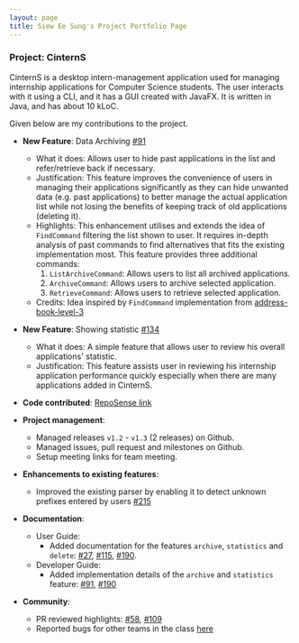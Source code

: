 ```yaml
---
layout: page
title: Siew Ee Sung's Project Portfolio Page
---
```


### Project: CinternS

CinternS is a desktop intern-management application used for managing internship applications for Computer Science students. The user interacts with it using a CLI, and it has a GUI created with JavaFX. It is written in Java, and has about 10 kLoC.

Given below are my contributions to the project.

* **New Feature**: Data Archiving [#91](https://github.com/AY2223S1-CS2103-F14-3/tp/pull/91)
    * What it does: Allows user to hide past applications in the list and refer/retrieve back if necessary.
    * Justification: This feature improves the convenience of users in managing their applications significantly as they can hide unwanted data (e.g. past applications) to better manage the actual application list while not losing the benefits of keeping track of old applications (deleting it).
    * Highlights: This enhancement utilises and extends the idea of `FindCommand` filtering the list shown to user. It requires in-depth analysis of past commands to find alternatives that fits the existing implementation most. This feature provides three additional commands:
      1. `ListArchiveCommand`: Allows users to list all archived applications.
      2. `ArchiveCommand`: Allows users to archive selected application.
      3. `RetrieveCommand`: Allows users to retrieve selected application.
   * Credits: Idea inspired by `FindCommand` implementation from [address-book-level-3](https://github.com/se-edu/addressbook-level3)

* **New Feature**: Showing statistic [#134](https://github.com/AY2223S1-CS2103-F14-3/tp/pull/134)
    * What it does: A simple feature that allows user to review his overall applications' statistic.
    * Justification: This feature assists user in reviewing his internship application performance quickly especially when there are many applications added in CinternS.

* **Code contributed**: [RepoSense link](https://nus-cs2103-ay2223s1.github.io/tp-dashboard/?search=eesung00&breakdown=true)

* **Project management**:
    * Managed releases `v1.2` - `v1.3` (2 releases) on Github.
    * Managed issues, pull request and milestones on Github.
    * Setup meeting links for team meeting.

* **Enhancements to existing features**:
    * Improved the existing parser by enabling it to detect unknown prefixes entered by users [#215](https://github.com/AY2223S1-CS2103-F14-3/tp/pull/215)

* **Documentation**: 
    * User Guide:
        * Added documentation for the features `archive`, `statistics` and `delete`: [#27](https://github.com/AY2223S1-CS2103-F14-3/tp/pull/27/files), [#115](https://github.com/AY2223S1-CS2103-F14-3/tp/pull/115/files#diff-b50feaf9240709b6b02fb9584696b012c2a69feeba89e409952cc2f401f373fb), [#190](https://github.com/AY2223S1-CS2103-F14-3/tp/pull/190).
    * Developer Guide:
        * Added implementation details of the `archive` and `statistics` feature: [#91](https://github.com/AY2223S1-CS2103-F14-3/tp/pull/91/files#diff-1a95edf069a4136e9cb71bee758b0dc86996f6051f0d438ec2c424557de7160b), [#190](https://github.com/AY2223S1-CS2103-F14-3/tp/pull/190)

* **Community**:
    * PR reviewed highlights: [#58](https://github.com/AY2223S1-CS2103-F14-3/tp/pull/58), [#109](https://github.com/AY2223S1-CS2103-F14-3/tp/pull/109)
    * Reported bugs for other teams in the class [here](https://github.com/eesung00/ped/issues)

